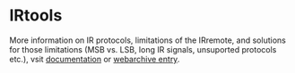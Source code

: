 # IRtools

More information on IR protocols, limitations of the IRremote, and solutions for those limitations (MSB vs. LSB, long IR signals, unsuported protocols etc.), vsit [documentation](https://arduino-irremote.github.io/Arduino-IRremote/) or [webarchive entry](https://web.archive.org/web/20211126224923/https://arduino-irremote.github.io/Arduino-IRremote/).

